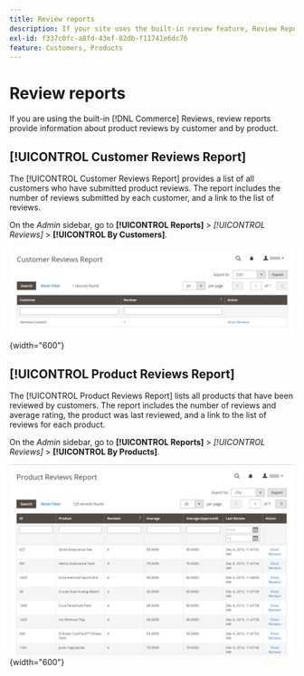 ```yaml
---
title: Review reports
description: If your site uses the built-in review feature, Review Reports provide information about product reviews by customer and by product.
exl-id: f337c0fc-a8fd-43ef-82db-f11741e6dc76
feature: Customers, Products
---
```

# Review reports

If you are using the built-in [!DNL Commerce] Reviews, review reports provide information about product reviews by customer and by product.

## [!UICONTROL Customer Reviews Report]

The [!UICONTROL Customer Reviews Report] provides a list of all customers who have submitted product reviews. The report includes the number of reviews submitted by each customer, and a link to the list of reviews.

On the _Admin_ sidebar, go to **[!UICONTROL Reports]** > _[!UICONTROL Reviews]_ > **[!UICONTROL By Customers]**.

![Review Report By Customers](./assets/customer-reviews.png){width="600"}

## [!UICONTROL Product Reviews Report]

The [!UICONTROL Product Reviews Report] lists all products that have been reviewed by customers. The report includes the number of reviews and average rating, the product was last reviewed, and a link to the list of reviews for each product.

On the _Admin_ sidebar, go to **[!UICONTROL Reports]** > _[!UICONTROL Reviews]_ > **[!UICONTROL By Products]**.

![Review Report by Product](./assets/product-reviews.png){width="600"}
